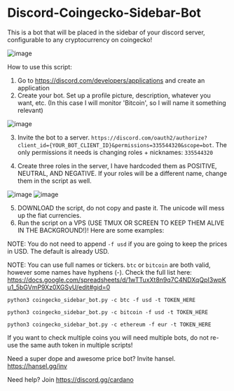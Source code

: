 # Discord-Coingecko-Sidebar-Bot
This is a bot that will be placed in the sidebar of your discord server, configurable to any cryptocurrency on coingecko!

![image](https://user-images.githubusercontent.com/93408277/147702443-a7bff50f-b0fb-4e42-8cc5-759480401c04.png)


How to use this script:

1. Go to https://discord.com/developers/applications and create an application
2. Create your bot. Set up a profile picture, description, whatever you want, etc. (In this case I will monitor 'Bitcoin', so I will name it something relevant)

![image](https://user-images.githubusercontent.com/93408277/147702564-18ab933b-6c66-44ac-8f8b-f0a1f9d4297e.png)

3. Invite the bot to a server. `https://discord.com/oauth2/authorize?client_id={YOUR_BOT_CLIENT_ID}&permissions=335544320&scope=bot`. The only permissions it needs is changing roles + nicknames: `335544320`

4. Create three roles in the server, I have hardcoded them as POSITIVE, NEUTRAL, AND NEGATIVE. If your roles will be a different name, change them in the script as well.

![image](https://user-images.githubusercontent.com/93408277/147702648-04de8871-ee27-48bc-8145-22b25dc32711.png)
![image](https://user-images.githubusercontent.com/93408277/147702669-30bbab81-cb77-484a-9bc4-7c186c0d6893.png)


5. DOWNLOAD the script, do not copy and paste it. The unicode will mess up the fiat currencies.
6. Run the script on a VPS (USE TMUX OR SCREEN TO KEEP THEM ALIVE IN THE BACKGROUND!)! Here are some examples:

NOTE: You do not need to append `-f usd` if you are going to keep the prices in USD. The default is already USD.

NOTE: You can use full names or tickers. `btc` or `bitcoin` are both valid, however some names have hyphens (-). Check the full list here: https://docs.google.com/spreadsheets/d/1wTTuxXt8n9q7C4NDXqQpI3wpKu1_5bGVmP9Xz0XGSyU/edit#gid=0


`python3 coingecko_sidebar_bot.py -c btc -f usd -t TOKEN_HERE`

`python3 coingecko_sidebar_bot.py -c bitcoin -f usd -t TOKEN_HERE`

`python3 coingecko_sidebar_bot.py -c ethereum -f eur -t TOKEN_HERE`

If you want to check multiple coins you will need multiple bots, do not re-use the same auth token in multiple scripts!

Need a super dope and awesome price bot? Invite hansel. https://hansel.gg/inv


Need help? Join https://discord.gg/cardano
